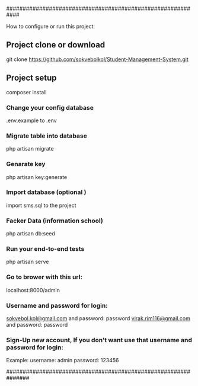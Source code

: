 ############################################################

How to configure or run this project:

## Project clone or download
git clone https://github.com/sokvebolkol/Student-Management-System.git

## Project setup
composer install

### Change your config database
.env.example to .env

### Migrate table into database
php artisan migrate

### Genarate key 
php artisan key:generate

### Import database (optional )
import sms.sql to the project

### Facker Data (information school)
php artisan db:seed

### Run your end-to-end tests
php artisan serve

### Go to brower with this url: 
localhost:8000/admin

### Username and password for login: 
sokvebol.kol@gmail.com and password: password
virak.rim116@gmail.com and password: password

### Sign-Up new account, If you don't want use that username and password for login:
Example:
username: admin
password: 123456 

###############################################################
